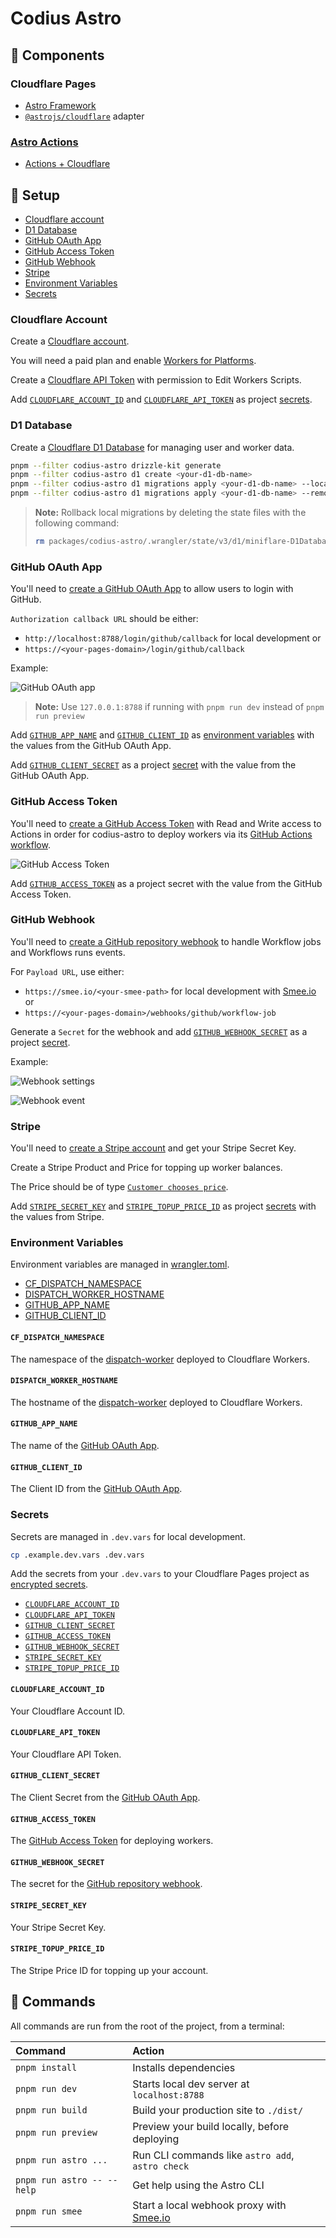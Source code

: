 # Codius Astro

## :jigsaw: Components

### Cloudflare Pages

- [Astro Framework](https://developers.cloudflare.com/pages/framework-guides/deploy-an-astro-site)
- [`@astrojs/cloudflare`](https://docs.astro.build/en/guides/integrations-guide/cloudflare/) adapter

### [Astro Actions](https://docs.astro.build/en/reference/configuration-reference/#experimentalactions)

- [Actions + Cloudflare](https://github.com/withastro/astro/issues/11005)

## :wrench: Setup

- [Cloudflare account](#cloudflare-account)
- [D1 Database](#d1-database)
- [GitHub OAuth App](#github-oauth-app)
- [GitHub Access Token](#github-access-token)
- [GitHub Webhook](#github-webhook)
- [Stripe](#stripe)
- [Environment Variables](#environment-variables)
- [Secrets](#secrets)

### Cloudflare Account

Create a [Cloudflare account](https://www.cloudflare.com/).

You will need a paid plan and enable [Workers for Platforms](https://developers.cloudflare.com/cloudflare-for-platforms/workers-for-platforms/platform/pricing/).

Create a [Cloudflare API Token](https://developers.cloudflare.com/api/tokens/create) with permission to Edit Workers Scripts.

Add [`CLOUDFLARE_ACCOUNT_ID`](#cloudflare_account_id) and [`CLOUDFLARE_API_TOKEN`](#cloudflare_api_token) as project [secrets](#secrets).

### D1 Database

Create a [Cloudflare D1 Database](https://developers.cloudflare.com/d1/) for managing user and worker data.

```bash
pnpm --filter codius-astro drizzle-kit generate
pnpm --filter codius-astro d1 create <your-d1-db-name>
pnpm --filter codius-astro d1 migrations apply <your-d1-db-name> --local
pnpm --filter codius-astro d1 migrations apply <your-d1-db-name> --remote
```

> **Note:** Rollback local migrations by deleting the state files with the following command:
>
> ```bash
> rm packages/codius-astro/.wrangler/state/v3/d1/miniflare-D1DatabaseObject/*
> ```

### GitHub OAuth App

You'll need to [create a GitHub OAuth App](https://authjs.dev/guides/configuring-github#creating-an-oauth-app-in-github) to allow users to login with GitHub.

`Authorization callback URL` should be either:
- `http://localhost:8788/login/github/callback` for local development or
- `https://<your-pages-domain>/login/github/callback`

Example:

![GitHub OAuth app](assets/oauth-app.png)

> **Note:** Use `127.0.0.1:8788` if running with `pnpm run dev` instead of `pnpm run preview`

Add [`GITHUB_APP_NAME`](#github_app_name) and [`GITHUB_CLIENT_ID`](#github_client_id) as [environment variables](#environment-variables) with the values from the GitHub OAuth App.

Add [`GITHUB_CLIENT_SECRET`](#github_client_secret) as a project [secret](#secrets) with the value from the GitHub OAuth App.

### GitHub Access Token

You'll need to [create a GitHub Access Token](https://docs.github.com/en/authentication/keeping-your-account-and-data-secure/managing-your-personal-access-tokens#creating-a-fine-grained-personal-access-token) with Read and Write access to Actions in order for codius-astro to deploy workers via its [GitHub Actions workflow](./.github/workflows/deploy-worker.yml).

![GitHub Access Token](assets/github-access-token.png)

Add [`GITHUB_ACCESS_TOKEN`](#github_access_token) as a project secret with the value from the GitHub Access Token.

### GitHub Webhook

You'll need to [create a GitHub repository webhook](https://docs.github.com/en/webhooks/using-webhooks/creating-webhooks#creating-a-repository-webhook) to handle Workflow jobs and Workflows runs events.

For `Payload URL`, use either:
- `https://smee.io/<your-smee-path>` for local development with [Smee.io](https://smee.io/) or
- `https://<your-pages-domain>/webhooks/github/workflow-job`

Generate a `Secret` for the webhook and add [`GITHUB_WEBHOOK_SECRET`](#github_webhook_secret) as a project [secret](#secrets).

Example:

![Webhook settings](assets/webhook.png)

![Webhook event](assets/webhook-event.png)

### Stripe

You'll need to [create a Stripe account](https://stripe.com/docs/development/quickstart#api-keys) and get your Stripe Secret Key.

Create a Stripe Product and Price for topping up worker balances.

The Price should be of type [`Customer chooses price`](https://docs.stripe.com/payments/checkout/pay-what-you-want).

Add [`STRIPE_SECRET_KEY`](#stripe_secret_key) and [`STRIPE_TOPUP_PRICE_ID`](#stripe_topup_price_id) as project [secrets](#secrets) with the values from Stripe.

### Environment Variables

Environment variables are managed in [wrangler.toml](./wrangler.toml).

- [CF_DISPATCH_NAMESPACE](#cf_dispatch_namespace)
- [DISPATCH_WORKER_HOSTNAME](#dispatch_worker_hostname)
- [GITHUB_APP_NAME](#github_app_name)
- [GITHUB_CLIENT_ID](#github_client_id)

#### `CF_DISPATCH_NAMESPACE`

The namespace of the [dispatch-worker](../dispatch-worker) deployed to Cloudflare Workers.

#### `DISPATCH_WORKER_HOSTNAME`

The hostname of the [dispatch-worker](../dispatch-worker) deployed to Cloudflare Workers.

#### `GITHUB_APP_NAME`

The name of the [GitHub OAuth App](#github-oauth-app).

#### `GITHUB_CLIENT_ID`

The Client ID from the [GitHub OAuth App](#github-oauth-app).

### Secrets

Secrets are managed in `.dev.vars` for local development.

```bash
cp .example.dev.vars .dev.vars
```

Add the secrets from your `.dev.vars` to your Cloudflare Pages project as [encrypted secrets](https://developers.cloudflare.com/pages/functions/bindings/#secrets).

- [`CLOUDFLARE_ACCOUNT_ID`](#cloudflare_account_id)
- [`CLOUDFLARE_API_TOKEN`](#cloudflare_api_token)
- [`GITHUB_CLIENT_SECRET`](#github_client_secret)
- [`GITHUB_ACCESS_TOKEN`](#github_access_token)
- [`GITHUB_WEBHOOK_SECRET`](#github_webhook_secret)
- [`STRIPE_SECRET_KEY`](#stripe_secret_key)
- [`STRIPE_TOPUP_PRICE_ID`](#stripe_topup_price_id)

#### `CLOUDFLARE_ACCOUNT_ID`

Your Cloudflare Account ID.

#### `CLOUDFLARE_API_TOKEN`

Your Cloudflare API Token.

#### `GITHUB_CLIENT_SECRET`

The Client Secret from the [GitHub OAuth App](#github-oauth-app).

#### `GITHUB_ACCESS_TOKEN`

The [GitHub Access Token](#github-access-token) for deploying workers.

#### `GITHUB_WEBHOOK_SECRET`

The secret for the [GitHub repository webhook](#github-webhook).

#### `STRIPE_SECRET_KEY`

Your Stripe Secret Key.

#### `STRIPE_TOPUP_PRICE_ID`

The Stripe Price ID for topping up your account.

## 🧞 Commands

All commands are run from the root of the project, from a terminal:

| Command                   | Action                                           |
| :------------------------ | :----------------------------------------------- |
| `pnpm install`             | Installs dependencies                            |
| `pnpm run dev`             | Starts local dev server at `localhost:8788`      |
| `pnpm run build`           | Build your production site to `./dist/`          |
| `pnpm run preview`         | Preview your build locally, before deploying     |
| `pnpm run astro ...`       | Run CLI commands like `astro add`, `astro check` |
| `pnpm run astro -- --help` | Get help using the Astro CLI                     |
| `pnpm run smee`            | Start a local webhook proxy with [Smee.io](https://smee.io/) |
